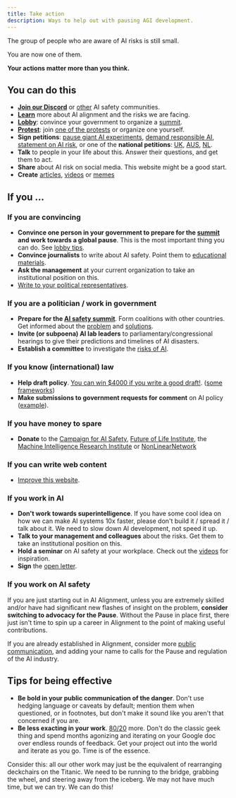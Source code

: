 ```yaml
---
title: Take action
description: Ways to help out with pausing AGI development.
---
```


The group of people who are aware of AI risks is still small.

You are now one of them.

**Your actions matter more than you think.**

## You can do this

- **[Join our Discord](https://discord.gg/2XXWXvErfA)** or [other](https://coda.io/@alignmentdev/alignmentecosystemdevelopment) AI safety communities.
- **[Learn](/learn)** more about AI alignment and the risks we are facing.
- [**Lobby**](/lobby-tips): convince your government to organize a [summit](/summit).
- [**Protest**](/protests): join [one of the protests](/protests) or organize one yourself.
- **Sign petitions**: [pause giant AI experiments](https://futureoflife.org/open-letter/pause-giant-ai-experiments/), [demand responsible AI](https://www.change.org/p/artificial-intelligence-time-is-running-out-for-responsible-ai-development-91f0a02c-130a-46e1-9e55-70d6b274f4df), [statement on AI risk](https://www.safe.ai/statement-on-ai-risk), or one of the **national petitions**: [UK](https://petition.parliament.uk/petitions/639956), [AUS](https://www.aph.gov.au/e-petitions/petition/EN5163), [NL](https://aipetitie.nl).
- **Talk** to people in your life about this. Answer their questions, and get them to act.
- **Share** about AI risk on social media. This website might be a good start.
- **Create** [articles](/learn#articles), [videos](/learn#videos) or [memes](https://twitter.com/AISafetyMemes)

## If you ...

### If you are convincing

- **Convince one person in your government to prepare for the [summit](/summit) and work towards a global pause**. This is the most important thing you can do. See [lobby tips](/lobby-tips).
- **Convince journalists** to write about AI safety. Point them to [educational materials](/learn).
- **Ask the management** at your current organization to take an institutional position on this.
- [Write to your political representatives](https://www.campaignforaisafety.org/politician/).

### If you are a politician / work in government

- **Prepare for the [AI safety summit](/summit)**. Form coalitions with other countries. Get informed about the [problem](/learn) and [solutions](/proposal).
- **Invite (or subpoena) AI lab leaders** to parliamentary/congressional hearings to give their predictions and timelines of AI disasters.
- **Establish a committee** to investigate the [risks of AI](/risks).

### If you know (international) law

- **Help draft policy**. [You can win $4000 if you write a good draft!](https://www.campaignforaisafety.org/law-competition/). ([some](https://futureoflife.org/wp-content/uploads/2023/04/FLI_Policymaking_In_The_Pause.pdf)  [frameworks](https://www.openphilanthropy.org/research/12-tentative-ideas-for-us-ai-policy/))
- **Make submissions to government requests for comment** on AI policy ([example](https://ntia.gov/issues/artificial-intelligence/request-for-comments)).

### If you have money to spare

- **Donate** to the [Campaign for AI Safety](https://www.campaignforaisafety.org/donate/), [Future of Life Institute](https://futureoflife.org/donate/), the [Machine Intelligence Research Institute](https://intelligence.org/donate/) or [NonLinearNetwork](https://nonlinearnetwork.org/)

### If you can write web content

- [Improve this website](https://github.com/joepio/pauseai).

### If you work in AI

- **Don't work towards superintelligence**. If you have some cool idea on how we can make AI systems 10x faster, please don't build it / spread it / talk about it. We need to slow down AI development, not speed it up.
- **Talk to your management and colleagues** about the risks. Get them to take an institutional position on this.
- **Hold a seminar** on AI safety at your workplace. Check out the [videos](/learn#videos) for inspiration.
- **Sign** the [open letter](https://futureoflife.org/open-letter/pause-giant-ai-experiments/).

### If you work on AI safety

If you are just starting out in AI Alignment, unless you are extremely skilled and/or have had significant new flashes of insight on the problem, **consider switching to advocacy for the Pause**. Without the Pause in place first, there just isn't time to spin up a career in Alignment to the point of making useful contributions.

If you are already established in Alignment, consider more [public communication](https://twitter.com/TrustlessState/status/1651538022360285187), and adding your name to calls for the Pause and regulation of the AI industry.

## Tips for being effective

- **Be bold in your public communication of the danger**. Don't use hedging language or caveats by default; mention them when questioned, or in footnotes, but don't make it sound like you aren't that concerned if you are.
- **Be less exacting in your work**. [80/20](https://en.wikipedia.org/wiki/Pareto_principle) more. Don't do the classic geek thing and spend months agonizing and iterating on your Google doc over endless rounds of feedback. Get your project out into the world and iterate as you go. Time is of the essence.

Consider this: all our other work may just be the equivalent of rearranging deckchairs on the Titanic. We need to be running to the bridge, grabbing the wheel, and steering away from the iceberg. We may not have much time, but we can try. We can do this!

<!-- _Acknowledgements: Written by Greg Colbourn, [originally posted on the EA forum](https://forum.effectivealtruism.org/posts/8YXFaM9yHbhiJTPqp/agi-rising-why-we-are-in-a-new-era-of-acute-risk-and). Edited by Joep Meindertsma. For helpful comments and suggestions that have improved the post, and for the encouragement to write, I thank Akash Wasil, Johan de Kock, Jaeson Booker, Greg Kiss, Peter S. Park, Nik Samolyov, Yanni Kyriacos, Chris Leong, Alex M, Amritanshu Prasad, Dušan D. Nešić, and the rest of the [AGI Moratorium HQ Slack](https://join.slack.com/t/agi-moratorium-hq/shared_invite/zt-1u6s1opls-~_l_Ynrr~8ay~SiA2yEqAQ) and AI Notkilleveryoneism Twitter._ -->
